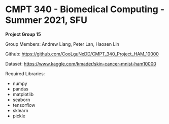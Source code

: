 # CMPT 340 - Biomedical Computing - Summer 2021, SFU
**Project Group 15**

Group Members: Andrew Liang, Peter Lan, Haosen Lin

Github: https://github.com/CooLguNxDD/CMPT_340_Project_HAM_10000

Dataset: https://www.kaggle.com/kmader/skin-cancer-mnist-ham10000

Required Libraries:
* numpy
* pandas
* matplotlib
* seaborn
* tensorflow
* sklearn
* pickle
